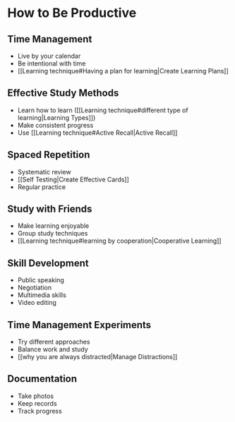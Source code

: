 # How to Be Productive

## Time Management
- Live by your calendar
- Be intentional with time
- [[Learning technique#Having a plan for learning|Create Learning Plans]]

## Effective Study Methods
- Learn how to learn ([[Learning technique#different type of learning|Learning Types]])
- Make consistent progress
- Use [[Learning technique#Active Recall|Active Recall]]

## Spaced Repetition
- Systematic review
- [[Self Testing|Create Effective Cards]]
- Regular practice

## Study with Friends
- Make learning enjoyable
- Group study techniques
- [[Learning technique#learning by cooperation|Cooperative Learning]]

## Skill Development
- Public speaking
- Negotiation
- Multimedia skills
- Video editing

## Time Management Experiments
- Try different approaches
- Balance work and study
- [[why you are always distracted|Manage Distractions]]

## Documentation
- Take photos
- Keep records
- Track progress
